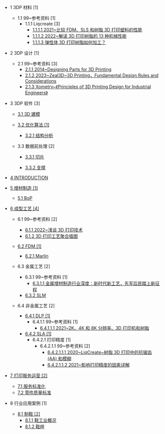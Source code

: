   - 1 3DP 材料 [1]
    - 1.1 99~参考资料 [1]
      - 1.1.1 Liqcreate [3]
        - [1.1.1.1 2021~比较 FDM、SLS 和树脂 3D 打印塑料的性能](/3DP%20材料/99~参考资料/Liqcreate/2021~比较%20FDM、SLS%20和树脂%203D%20打印塑料的性能.md)
        - [1.1.1.2 2022~解读 3D 打印树脂的 13 种机械性能](/3DP%20材料/99~参考资料/Liqcreate/2022~解读%203D%20打印树脂的%2013%20种机械性能.md)
        - [1.1.1.3 弹性体 3D 打印树脂如何加工？](/3DP%20材料/99~参考资料/Liqcreate/弹性体%203D%20打印树脂如何加工？.md)
  - 2 3DP 设计 [1]
    - 2.1 99~参考资料 [3]
      - [2.1.1 2014~Designing Parts for 3D Printing](/3DP%20设计/99~参考资料/2014~Designing%20Parts%20for%203D%20Printing.md)
      - [2.1.2 2023~Zeal3D~3D Printing，Fundamental Design Rules and Considerations](/3DP%20设计/99~参考资料/2023~Zeal3D~3D%20Printing，Fundamental%20Design%20Rules%20and%20Considerations.md)
      - [2.1.3 Xometry~《Principles of 3D Printing Design for Industrial Engineers》](/3DP%20设计/99~参考资料/Xometry~《Principles%20of%203D%20Printing%20Design%20for%20Industrial%20Engineers》/README.md)
        
  - 3 3DP 软件 [3]
    - [3.1 3D 建模](/3DP%20软件/3D%20建模/README.md)
      
    - [3.2 优化算法 [1]](/3DP%20软件/优化算法/README.md)
      - [3.2.1 结构分析](/3DP%20软件/优化算法/结构分析.md)
    - 3.3 数据前处理 [2]
      - [3.3.1 切片](/3DP%20软件/数据前处理/切片/README.md)
        
      - [3.3.2 支撑](/3DP%20软件/数据前处理/支撑/README.md)
        
  - [4 INTRODUCTION](/INTRODUCTION.md)
  - [5 增材制造 [1]](/增材制造/README.md)
    - [5.1 BoP](/增材制造/BoP.md)
  - [6 成型工艺 [4]](/成型工艺/README.md)
    - 6.1 99~参考资料 [2]
      - [6.1.1 2022~浅谈 3D 打印技术](/成型工艺/99~参考资料/2022~浅谈%203D%20打印技术.md)
      - [6.1.2 3D 打印工艺聚合插图](/成型工艺/99~参考资料/3D%20打印工艺聚合插图.md)
    - [6.2 FDM [1]](/成型工艺/FDM/README.md)
      - [6.2.1 Marlin](/成型工艺/FDM/Marlin.md)
    - 6.3 金属工艺 [2]
      - 6.3.1 99~参考资料 [1]
        - [6.3.1.1 金属增材制造行业深度：新时代新工艺，先军后民踏上新征程](/成型工艺/金属工艺/99~参考资料/2023-金属增材制造行业深度：新时代新工艺，先军后民踏上新征程.md)
      - [6.3.2 SLM](/成型工艺/金属工艺/SLM/README.md)
        
    - 6.4 非金属工艺 [2]
      - [6.4.1 DLP [1]](/成型工艺/非金属工艺/DLP/README.md)
        - 6.4.1.1 99~参考资料 [1]
          - [6.4.1.1.1 2021~2K、4K 和 8K 分辨率、3D 打印机和树脂](/成型工艺/非金属工艺/DLP/99~参考资料/2021~2K、4K%20和%208K%20分辨率、3D%20打印机和树脂.md)
      - [6.4.2 SLA [1]](/成型工艺/非金属工艺/SLA/README.md)
        - 6.4.2.1 打印精度 [1]
          - 6.4.2.1.1 99~参考资料 [2]
            - [6.4.2.1.1.1 2020~LiqCreate~树脂 3D 打印中的抗锯齿 (AA) 和模糊](/成型工艺/非金属工艺/SLA/打印精度/99~参考资料/2020~LiqCreate~树脂%203D%20打印中的抗锯齿%20(AA)%20和模糊.md)
            - [6.4.2.1.1.2 2021~影响打印精度的因素详解](/成型工艺/非金属工艺/SLA/打印精度/99~参考资料/2021~影响打印精度的因素详解.md)
  - [7 打印服务运营 [2]](/打印服务运营/README.md)
    - [7.1 服务标准化](/打印服务运营/服务标准化.md)
    - [7.2 零件质量标准](/打印服务运营/零件质量标准.md)
  - 8 行业应用案例 [1]
    - [8.1 制鞋 [2]](/行业应用案例/制鞋/README.md)
      - [8.1.1 鞋工业概况](/行业应用案例/制鞋/鞋工业概况.md)
      - [8.1.2 鞋楦](/行业应用案例/制鞋/鞋楦.md)